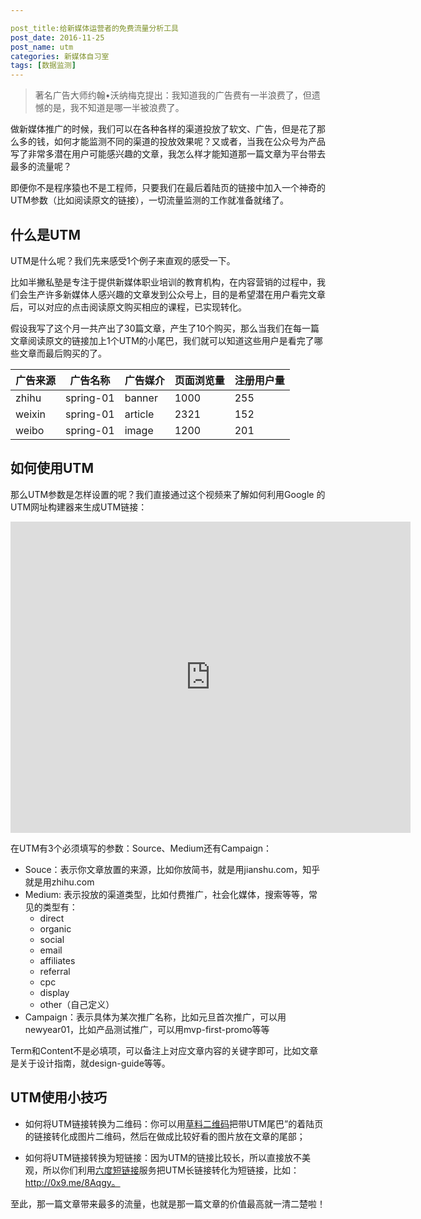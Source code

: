 ```yaml
---

post_title:给新媒体运营者的免费流量分析工具
post_date: 2016-11-25 
post_name: utm
categories: 新媒体自习室
tags: [数据监测]
---
```


> 著名广告大师约翰•沃纳梅克提出：我知道我的广告费有一半浪费了，但遗憾的是，我不知道是哪一半被浪费了。

做新媒体推广的时候，我们可以在各种各样的渠道投放了软文、广告，但是花了那么多的钱，如何才能监测不同的渠道的投放效果呢？又或者，当我在公众号为产品写了非常多潜在用户可能感兴趣的文章，我怎么样才能知道那一篇文章为平台带去最多的流量呢？

即便你不是程序猿也不是工程师，只要我们在最后着陆页的链接中加入一个神奇的UTM参数（比如阅读原文的链接），一切流量监测的工作就准备就绪了。

## 什么是UTM

UTM是什么呢？我们先来感受1个例子来直观的感受一下。

比如半撇私塾是专注于提供新媒体职业培训的教育机构，在内容营销的过程中，我们会生产许多新媒体人感兴趣的文章发到公众号上，目的是希望潜在用户看完文章后，可以对应的点击阅读原文购买相应的课程，已实现转化。

假设我写了这个月一共产出了30篇文章，产生了10个购买，那么当我们在每一篇文章阅读原文的链接加上1个UTM的小尾巴，我们就可以知道这些用户是看完了哪些文章而最后购买的了。

| 广告来源   | 广告名称      | 广告媒介    | 页面浏览量 | 注册用户量 |
| ------ | --------- | ------- | ----- | ----- |
| zhihu  | spring-01 | banner  | 1000  | 255   |
| weixin | spring-01 | article | 2321  | 152   |
| weibo  | spring-01 | image   | 1200  | 201   |



## 如何使用UTM

那么UTM参数是怎样设置的呢？我们直接通过这个视频来了解如何利用Google 的UTM网址构建器来生成UTM链接：

<iframe frameborder="0" width="640" height="498" src="https://v.qq.com/iframe/player.html?vid=f0362lhm810&tiny=0&auto=0" allowfullscreen></iframe>

在UTM有3个必须填写的参数：Source、Medium还有Campaign：

- Souce：表示你文章放置的来源，比如你放简书，就是用jianshu.com，知乎就是用zhihu.com
- Medium: 表示投放的渠道类型，比如付费推广，社会化媒体，搜索等等，常见的类型有：
  - direct
  - organic
  - social
  - email
  - affiliates
  - referral
  - cpc
  - display
  - other（自己定义）
- Campaign：表示具体为某次推广名称，比如元旦首次推广，可以用newyear01，比如产品测试推广，可以用mvp-first-promo等等

Term和Content不是必填项，可以备注上对应文章内容的关键字即可，比如文章是关于设计指南，就design-guide等等。

## UTM使用小技巧

- 如何将UTM链接转换为二维码：你可以用[草料二维码](http://cli.im/)把带UTM尾巴”的着陆页的链接转化成图片二维码，然后在做成比较好看的图片放在文章的尾部；


- 如何将UTM链接转换为短链接：因为UTM的链接比较长，所以直接放不美观，所以你们利用[六度短链接](https://0x3.me/)服务把UTM长链接转化为短链接，比如：http://0x9.me/8Aqgy。

至此，那一篇文章带来最多的流量，也就是那一篇文章的价值最高就一清二楚啦！